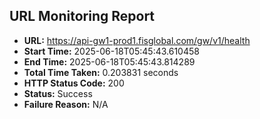 ## URL Monitoring Report

- **URL:** https://api-gw1-prod1.fisglobal.com/gw/v1/health
- **Start Time:** 2025-06-18T05:45:43.610458
- **End Time:** 2025-06-18T05:45:43.814289
- **Total Time Taken:** 0.203831 seconds
- **HTTP Status Code:** 200
- **Status:** Success
- **Failure Reason:** N/A
